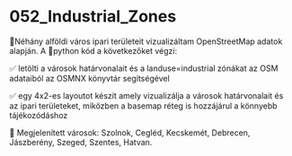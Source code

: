 # 052_Industrial_Zones  
👀Néhány alföldi város ipari területeit vizualizáltam OpenStreetMap adatok alapján. A 🐍python kód a következőket végzi:

✅ letölti a városok határvonalait és a landuse=industrial zónákat az OSM adataiból az OSMNX könyvtár segítségével

✅ egy 4x2-es layoutot készít amely vizualizálja a városok határvonalait és az ipari területeket, miközben a basemap réteg is hozzájárul a könnyebb tájékozódáshoz

📍 Megjelenített városok: Szolnok, Cegléd, Kecskemét, Debrecen, Jászberény, Szeged, Szentes, Hatvan.
